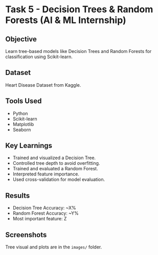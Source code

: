 # Task 5 - Decision Trees & Random Forests (AI & ML Internship)

## Objective
Learn tree-based models like Decision Trees and Random Forests for classification using Scikit-learn.

## Dataset
Heart Disease Dataset from Kaggle.

## Tools Used
- Python
- Scikit-learn
- Matplotlib
- Seaborn

## Key Learnings
- Trained and visualized a Decision Tree.
- Controlled tree depth to avoid overfitting.
- Trained and evaluated a Random Forest.
- Interpreted feature importance.
- Used cross-validation for model evaluation.

## Results
- Decision Tree Accuracy: ~X%
- Random Forest Accuracy: ~Y%
- Most important feature: Z

## Screenshots
Tree visual and plots are in the `images/` folder.
